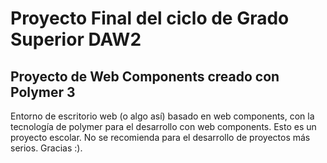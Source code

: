 # Proyecto Final del ciclo de Grado Superior DAW2



## Proyecto de Web Components creado con Polymer 3

Entorno de escritorio web (o algo así) basado en web components,
con la tecnología de polymer para el desarrollo con web components. Esto es un proyecto escolar.
No se recomienda para el desarrollo de proyectos más serios. Gracias :).
